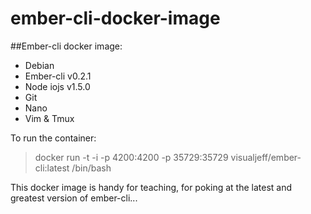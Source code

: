 ember-cli-docker-image
======================

##Ember-cli docker image:

* Debian
* Ember-cli v0.2.1
* Node iojs v1.5.0
* Git
* Nano
* Vim & Tmux

To run the container:

> docker run -t -i -p 4200:4200 -p 35729:35729 visualjeff/ember-cli:latest /bin/bash

This docker image is handy for teaching, for poking at the latest and greatest version of ember-cli...
